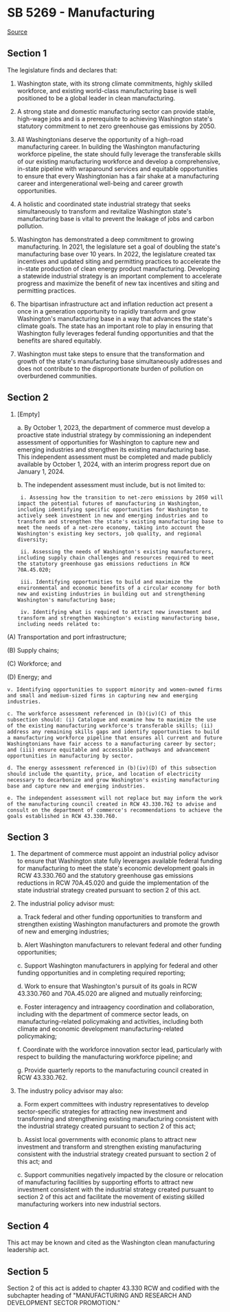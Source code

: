 # SB 5269 - Manufacturing

[Source](http://lawfilesext.leg.wa.gov/biennium/2023-24/Pdf/Bills/Senate%20Bills/5269.pdf)

## Section 1
The legislature finds and declares that:

1. Washington state, with its strong climate commitments, highly skilled workforce, and existing world-class manufacturing base is well positioned to be a global leader in clean manufacturing.

2. A strong state and domestic manufacturing sector can provide stable, high-wage jobs and is a prerequisite to achieving Washington state's statutory commitment to net zero greenhouse gas emissions by 2050.

3. All Washingtonians deserve the opportunity of a high-road manufacturing career. In building the Washington manufacturing workforce pipeline, the state should fully leverage the transferable skills of our existing manufacturing workforce and develop a comprehensive, in-state pipeline with wraparound services and equitable opportunities to ensure that every Washingtonian has a fair shake at a manufacturing career and intergenerational well-being and career growth opportunities.

4. A holistic and coordinated state industrial strategy that seeks simultaneously to transform and revitalize Washington state's manufacturing base is vital to prevent the leakage of jobs and carbon pollution.

5. Washington has demonstrated a deep commitment to growing manufacturing. In 2021, the legislature set a goal of doubling the state's manufacturing base over 10 years. In 2022, the legislature created tax incentives and updated siting and permitting practices to accelerate the in-state production of clean energy product manufacturing. Developing a statewide industrial strategy is an important complement to accelerate progress and maximize the benefit of new tax incentives and siting and permitting practices.

6. The bipartisan infrastructure act and inflation reduction act present a once in a generation opportunity to rapidly transform and grow Washington's manufacturing base in a way that advances the state's climate goals. The state has an important role to play in ensuring that Washington fully leverages federal funding opportunities and that the benefits are shared equitably.

7. Washington must take steps to ensure that the transformation and growth of the state's manufacturing base simultaneously addresses and does not contribute to the disproportionate burden of pollution on overburdened communities.

## Section 2
1. [Empty]

    a. By October 1, 2023, the department of commerce must develop a proactive state industrial strategy by commissioning an independent assessment of opportunities for Washington to capture new and emerging industries and strengthen its existing manufacturing base. This independent assessment must be completed and made publicly available by October 1, 2024, with an interim progress report due on January 1, 2024.

    b. The independent assessment must include, but is not limited to:

        i. Assessing how the transition to net-zero emissions by 2050 will impact the potential futures of manufacturing in Washington, including identifying specific opportunities for Washington to actively seek investment in new and emerging industries and to transform and strengthen the state's existing manufacturing base to meet the needs of a net-zero economy, taking into account the Washington's existing key sectors, job quality, and regional diversity;

        ii. Assessing the needs of Washington's existing manufacturers, including supply chain challenges and resources required to meet the statutory greenhouse gas emissions reductions in RCW 70A.45.020;

        iii. Identifying opportunities to build and maximize the environmental and economic benefits of a circular economy for both new and existing industries in building out and strengthening Washington's manufacturing base;

        iv. Identifying what is required to attract new investment and transform and strengthen Washington's existing manufacturing base, including needs related to:

(A) Transportation and port infrastructure;

(B) Supply chains;

(C) Workforce; and

(D) Energy; and

    v. Identifying opportunities to support minority and women-owned firms and small and medium-sized firms in capturing new and emerging industries.

    c. The workforce assessment referenced in (b)(iv)(C) of this subsection should: (i) Catalogue and examine how to maximize the use of the existing manufacturing workforce's transferable skills; (ii) address any remaining skills gaps and identify opportunities to build a manufacturing workforce pipeline that ensures all current and future Washingtonians have fair access to a manufacturing career by sector; and (iii) ensure equitable and accessible pathways and advancement opportunities in manufacturing by sector.

    d. The energy assessment referenced in (b)(iv)(D) of this subsection should include the quantity, price, and location of electricity necessary to decarbonize and grow Washington's existing manufacturing base and capture new and emerging industries.

    e. The independent assessment will not replace but may inform the work of the manufacturing council created in RCW 43.330.762 to advise and consult on the department of commerce's recommendations to achieve the goals established in RCW 43.330.760.

## Section 3
1. The department of commerce must appoint an industrial policy advisor to ensure that Washington state fully leverages available federal funding for manufacturing to meet the state's economic development goals in RCW 43.330.760 and the statutory greenhouse gas emissions reductions in RCW 70A.45.020 and guide the implementation of the state industrial strategy created pursuant to section 2 of this act.

2. The industrial policy advisor must:

    a. Track federal and other funding opportunities to transform and strengthen existing Washington manufacturers and promote the growth of new and emerging industries;

    b. Alert Washington manufacturers to relevant federal and other funding opportunities;

    c. Support Washington manufacturers in applying for federal and other funding opportunities and in completing required reporting;

    d. Work to ensure that Washington's pursuit of its goals in RCW 43.330.760 and 70A.45.020 are aligned and mutually reinforcing;

    e. Foster interagency and intraagency coordination and collaboration, including with the department of commerce sector leads, on manufacturing-related policymaking and activities, including both climate and economic development manufacturing-related policymaking;

    f. Coordinate with the workforce innovation sector lead, particularly with respect to building the manufacturing workforce pipeline; and

    g. Provide quarterly reports to the manufacturing council created in RCW 43.330.762.

3. The industry policy advisor may also:

    a. Form expert committees with industry representatives to develop sector-specific strategies for attracting new investment and transforming and strengthening existing manufacturing consistent with the industrial strategy created pursuant to section 2 of this act;

    b. Assist local governments with economic plans to attract new investment and transform and strengthen existing manufacturing consistent with the industrial strategy created pursuant to section 2 of this act; and

    c. Support communities negatively impacted by the closure or relocation of manufacturing facilities by supporting efforts to attract new investment consistent with the industrial strategy created pursuant to section 2 of this act and facilitate the movement of existing skilled manufacturing workers into new industrial sectors.

## Section 4
This act may be known and cited as the Washington clean manufacturing leadership act.

## Section 5
Section 2 of this act is added to chapter 43.330 RCW and codified with the subchapter heading of "MANUFACTURING AND RESEARCH AND DEVELOPMENT SECTOR PROMOTION."

